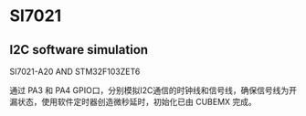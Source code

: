 # SI7021
## I2C software simulation
SI7021-A20 AND STM32F103ZET6

通过 PA3 和 PA4 GPIO口，分别模拟I2C通信的时钟线和信号线，确保信号线为开漏状态，使用软件定时器创造微秒延时，初始化已由 CUBEMX 完成。
